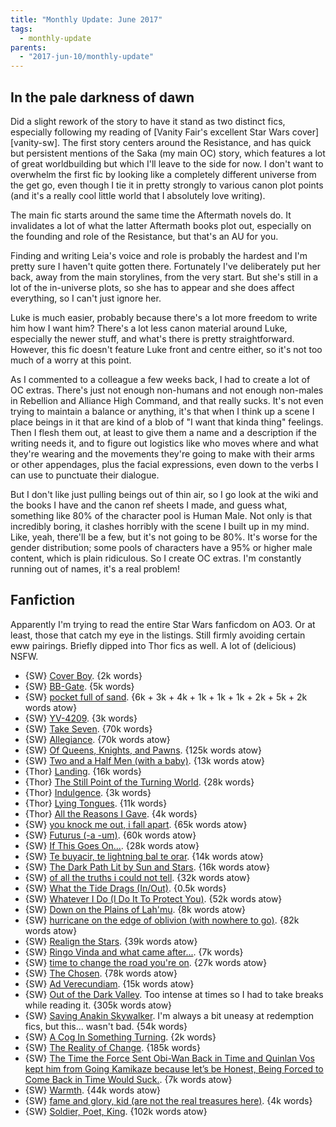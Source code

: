 ```yaml
---
title: "Monthly Update: June 2017"
tags:
  - monthly-update
parents:
  - "2017-jun-10/monthly-update"
---
```


## In the pale darkness of dawn

Did a slight rework of the story to have it stand as two distinct fics,
especially following my reading of [Vanity Fair's excellent Star Wars
cover][vanity-sw]. The first story centers around the Resistance, and has quick
but persistent mentions of the Saka (my main OC) story, which features a lot of
great worldbuilding but which I'll leave to the side for now. I don't want to
overwhelm the first fic by looking like a completely different universe from
the get go, even though I tie it in pretty strongly to various canon plot
points (and it's a really cool little world that I absolutely love writing).

The main fic starts around the same time the Aftermath novels do. It
invalidates a lot of what the latter Aftermath books plot out, especially on
the founding and role of the Resistance, but that's an AU for you.

Finding and writing Leia's voice and role is probably the hardest and I'm
pretty sure I haven't quite gotten there. Fortunately I've deliberately put her
back, away from the main storylines, from the very start. But she's still in a
lot of the in-universe plots, so she has to appear and she does affect
everything, so I can't just ignore her.

Luke is much easier, probably because there's a lot more freedom to write him
how I want him? There's a lot less canon material around Luke, especially the
newer stuff, and what's there is pretty straightforward. However, this fic
doesn't feature Luke front and centre either, so it's not too much of a worry
at this point.

As I commented to a colleague a few weeks back, I had to create a lot of OC
extras. There's just not enough non-humans and not enough non-males in
Rebellion and Alliance High Command, and that really sucks. It's not even
trying to maintain a balance or anything, it's that when I think up a scene I
place beings in it that are kind of a blob of "I want that kinda thing"
feelings. Then I flesh them out, at least to give them a name and a description
if the writing needs it, and to figure out logistics like who moves where and
what they're wearing and the movements they're going to make with their arms or
other appendages, plus the facial expressions, even down to the verbs I can use
to punctuate their dialogue.

But I don't like just pulling beings out of thin air, so I go look at the wiki
and the books I have and the canon ref sheets I made, and guess what, something
like 80% of the character pool is Human Male. Not only is that incredibly
boring, it clashes horribly with the scene I built up in my mind. Like, yeah,
there'll be a few, but it's not going to be 80%. It's worse for the gender
distribution; some pools of characters have a 95% or higher male content, which
is plain ridiculous. So I create OC extras. I'm constantly running out of
names, it's a real problem!

## Fanfiction

Apparently I'm trying to read the entire Star Wars fanficdom on AO3. Or at
least, those that catch my eye in the listings. Still firmly avoiding certain
eww pairings. Briefly dipped into Thor fics as well. A lot of (delicious) NSFW.

- {SW} [Cover Boy](https://archiveofourown.org/works/5652208). {2k words}
- {SW} [BB-Gate](https://archiveofourown.org/works/5753218). {5k words}
- {SW} [pocket full of sand](https://archiveofourown.org/series/149619). {6k + 3k + 4k + 1k + 1k + 1k + 2k + 5k + 2k words atow}
- {SW} [YV-4209](https://archiveofourown.org/works/6870118). {3k words}
- {SW} [Take Seven](https://archiveofourown.org/works/7092835). {70k words}
- {SW} [Allegiance](https://archiveofourown.org/works/6745156). {70k words atow}
- {SW} [Of Queens, Knights, and Pawns](https://archiveofourown.org/works/8543680). {125k words atow}
- {SW} [Two and a Half Men (with a baby)](https://archiveofourown.org/works/7420057). {13k words atow}
- {Thor} [Landing](https://archiveofourown.org/works/357714). {16k words}
- {Thor} [The Still Point of the Turning World](https://archiveofourown.org/works/403675). {28k words}
- {Thor} [Indulgence](https://archiveofourown.org/works/215844). {3k words}
- {Thor} [Lying Tongues](https://archiveofourown.org/works/211123). {11k words}
- {Thor} [All the Reasons I Gave](https://archiveofourown.org/works/199562). {4k words}
- {SW} [you knock me out, i fall apart](https://archiveofourown.org/works/6317986). {65k words atow}
- {SW} [Futurus (-a -um)](https://archiveofourown.org/works/2266707). {60k words atow}
- {SW} [If This Goes On...](https://archiveofourown.org/works/10738731). {28k words atow}
- {SW} [Te buyacir, te lightning bal te orar](https://archiveofourown.org/works/10890609). {14k words atow}
- {SW} [The Dark Path Lit by Sun and Stars](https://archiveofourown.org/works/8314027). {16k words atow}
- {SW} [of all the truths i could not tell](https://archiveofourown.org/works/10469829). {32k words atow}
- {SW} [What the Tide Drags (In/Out)](https://archiveofourown.org/works/10926996). {0.5k words}
- {SW} [Whatever I Do (I Do It To Protect You)](https://archiveofourown.org/works/9607955). {52k words atow}
- {SW} [Down on the Plains of Lah'mu](https://archiveofourown.org/works/9762377). {8k words atow}
- {SW} [hurricane on the edge of oblivion (with nowhere to go)](https://archiveofourown.org/works/6423526). {82k words atow}
- {SW} [Realign the Stars](https://archiveofourown.org/works/7474128). {39k words atow}
- {SW} [Ringo Vinda and what came after...](https://archiveofourown.org/works/10818735). {7k words}
- {SW} [time to change the road you're on](https://archiveofourown.org/works/9552773). {27k words atow}
- {SW} [The Chosen](https://archiveofourown.org/works/8477353). {78k words atow}
- {SW} [Ad Verecundiam](https://archiveofourown.org/works/10452285). {15k words atow}
- {SW} [Out of the Dark Valley](https://archiveofourown.org/works/6281581). Too intense at times so I had to take breaks while reading it. {305k words atow}
- {SW} [Saving Anakin Skywalker](https://archiveofourown.org/works/7566178). I'm always a bit uneasy at redemption fics, but this... wasn't bad. {54k words}
- {SW} [A Cog In Something Turning](https://archiveofourown.org/works/9055855). {2k words}
- {SW} [The Reality of Change](https://archiveofourown.org/works/7760323). {185k words}
- {SW} [The Time the Force Sent Obi-Wan Back in Time and Quinlan Vos kept him from Going Kamikaze because let’s be Honest, Being Forced to Come Back in Time Would Suck.](https://archiveofourown.org/works/10544868). {7k words atow}
- {SW} [Warmth](https://archiveofourown.org/works/8867632). {44k words atow}
- {SW} [fame and glory, kid (are not the real treasures here)](https://archiveofourown.org/works/10485960). {4k words}
- {SW} [Soldier, Poet, King](https://archiveofourown.org/works/7475079). {102k words atow}
